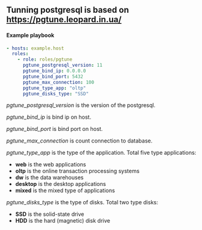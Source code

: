 ## Tunning postgresql is based on https://pgtune.leopard.in.ua/

#### Example playbook

```yaml
- hosts: example.host
  roles:
    - role: roles/pgtune
      pgtune_postgresql_version: 11
      pgtune_bind_ip: 0.0.0.0
      pgtune_bind_port: 5432
      pgtune_max_connection: 100
      pgtune_type_app: "oltp"
      pgtune_disks_type: "SSD"
```

*pgtune_postgresql_version* is the version of the postgresql.

*pgtune_bind_ip* is bind ip on host.

*pgtune_bind_port* is bind port on host.

*pgtune_max_connection* is count connection to database.

*pgtune_type_app* is the type of the application. Total five type applications: 
- **web** is the web applications
- **oltp** is the online transaction processing systems
- **dw** is the data warehouses
- **desktop** is the desktop applications
- **mixed** is the mixed type of applications

*pgtune_disks_type* is the type of disks. Total two type disks:
- **SSD** is the solid-state drive
- **HDD** is the hard (magnetic) disk drive
